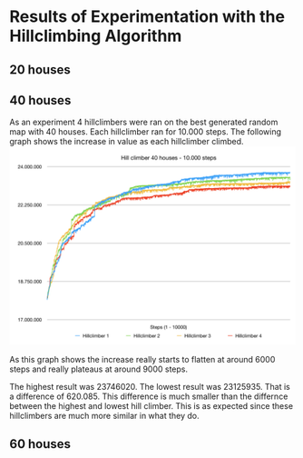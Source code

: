 # Results of Experimentation with the Hillclimbing Algorithm

## 20 houses

## 40 houses
As an experiment 4 hillclimbers were ran on the best generated random map with 40 houses. Each hillclimber ran for 10.000 steps. The following graph shows the increase in value as each hillclimber climbed.
![Graph of hillclimbing runs](HillClimbing-40Hs/hillclimber40.png "Hillclimbing runs 40 houses")

As this graph shows the increase really starts to flatten at around 6000 steps and really plateaus at around 9000 steps.

The highest result was 23746020. The lowest result was 23125935. That is a difference of 620.085. This difference is much smaller than the differnce between the highest and lowest hill climber. This is as expected since these hillclimbers are much more similar in what they do.

## 60 houses